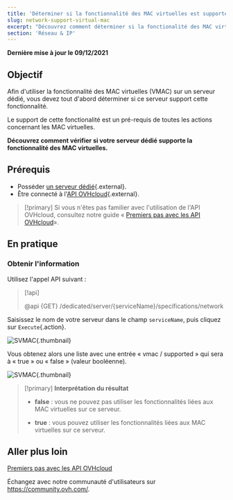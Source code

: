 ```yaml
---
title: 'Déterminer si la fonctionnalité des MAC virtuelles est supportée sur un serveur dédié'
slug: network-support-virtual-mac
excerpt: "Découvrez comment déterminer si la fonctionalité des MAC virtuelles est supportée sur un serveur dédié via l'API OVHcloud"
section: 'Réseau & IP'
---
```


**Dernière mise à jour le 09/12/2021**

## Objectif

Afin d'utiliser la fonctionnalité des MAC virtuelles (VMAC) sur un serveur dédié, vous devez tout d'abord déterminer si ce serveur support cette fonctionnalité.

Le support de cette fonctionalité est un pré-requis de toutes les actions concernant les MAC virtuelles.

**Découvrez comment vérifier si votre serveur dédié supporte la fonctionnalité des MAC virtuelles.**

## Prérequis

* Posséder [un serveur dédié](https://www.ovhcloud.com/fr-ca/bare-metal/){.external}.
* Être connecté à l'[API OVHcloud](https://ca.api.ovh.com/){.external}.

> [!primary]
> Si vous n'êtes pas familier avec l'utilisation de l'API OVHcloud, consultez notre guide « [Premiers pas avec les API OVHcloud](https://docs.ovh.com/ca/fr/api/first-steps-with-ovh-api/)».

## En pratique

### Obtenir l'information

Utilisez l'appel API suivant :

> [!api]
>
> @api {GET} /dedicated/server/{serviceName}/specifications/network
>

Saisissez le nom de votre serveur dans le champ `serviceName`, puis cliquez sur `Execute`{.action}.

![SVMAC](images/support_virtual_mac_02.png){.thumbnail}

Vous obtenez alors une liste avec une entrée « vmac / supported » qui sera à « true » ou « false » (valeur booléenne).

![SVMAC](images/support_virtual_mac_04.png){.thumbnail}

> [!primary]
> **Interprétation du résultat**
>
> - **false** : vous ne pouvez pas utiliser les fonctionnalités liées aux MAC virtuelles sur ce serveur.
>
> - **true** : vous pouvez utiliser les fonctionnalités liées aux MAC virtuelles sur ce serveur.
>

## Aller plus loin

[Premiers pas avec les API OVHcloud](https://docs.ovh.com/ca/fr/api/first-steps-with-ovh-api/)

Échangez avec notre communauté d'utilisateurs sur <https://community.ovh.com/>.